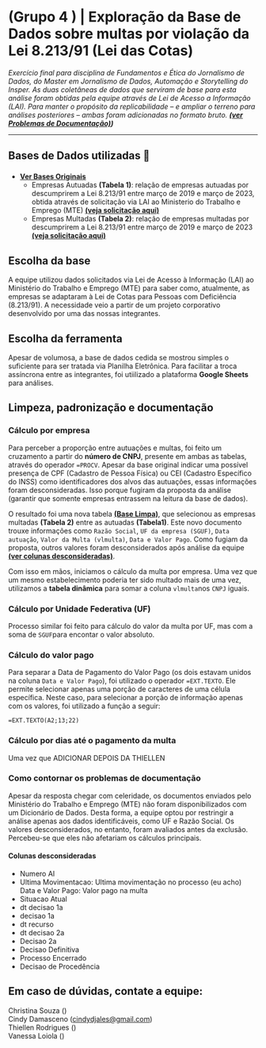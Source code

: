 # (Grupo 4 ) | Exploração da Base de Dados sobre multas por violação da Lei 8.213/91 (Lei das Cotas)
*Exercício final para disciplina de Fundamentos e Ética do Jornalismo de Dados, do Master em Jornalismo de Dados, Automação e Storytelling do Insper. As duas coletâneas de dados que serviram de base para esta análise foram obtidas pela equipe através de Lei de Acesso a Informação (LAI). Para manter o propósito da replicabilidade – e ampliar o terreno para análises posteriores – ambas foram adicionadas no formato bruto. **[(ver Problemas de Documentação)](https://github.com/cindydamasceno/rionemnem/tree/main#como-contornar-os-problemas-de-documenta%C3%A7%C3%A3o))***

<hr>

## **Bases de Dados utilizadas** 📝 <p>
+ [**Ver Bases Originais**](https://github.com/cindydamasceno/rionemnem/tree/main/Bases%20originais%20sem%20tratamento)
  +  Empresas Autuadas **(Tabela 1)**: relação de empresas autuadas por descumprirem a Lei 8.213/91 entre março de 2019 e março de 2023, obtida através de solicitação via LAI ao Ministerio do Trabalho e Emprego (MTE) [**(veja solicitação aqui)**](https://github.com/cindydamasceno/rionemnem/blob/main/DetalhesManifestacaoLai.pdf)  
  +  Empresas Multadas **(Tabela 2)**: relação de empresas multadas por descumprirem a Lei 8.213/91 entre março de 2019 e março de 2023 [**(veja solicitação aqui)**](https://github.com/cindydamasceno/rionemnem/blob/main/DetalhesManifestacaoLai.pdf)

## Escolha da base
A equipe utilizou dados solicitados via Lei de Acesso à Informação (LAI) ao Ministério do Trabalho e Emprego (MTE) para saber como, atualmente, as empresas se adaptaram à Lei de Cotas para Pessoas com Deficiência (8.213/91). A necessidade veio a partir de um projeto corporativo desenvolvido por uma das nossas integrantes. 

## Escolha da ferramenta
Apesar de volumosa, a base de dados cedida se mostrou simples o suficiente para ser tratada via Planilha Eletrônica. Para facilitar a troca assíncrona entre as integrantes, foi utiilizado a plataforma **Google Sheets** para análises. 

## Limpeza, padronização e documentação

### Cálculo por empresa
Para perceber a proporção entre autuações e multas, foi feito um cruzamento a partir do **número de CNPJ**, presente em ambas as tabelas, através do operador ``=PROCV``. Apesar da base original indicar uma possível presença de CPF (Cadastro de Pessoa Física) ou CEI (Cadastro Específico do INSS) como identificadores dos alvos das autuações, essas informações foram desconsideradas. Isso porque fugiram da proposta da análise (garantir que somente empresas entrassem na leitura da base de dados).  

O resultado foi uma nova tabela **[(Base Limpa)](https://github.com/cindydamasceno/rionemnem/blob/main/base_limpa_pcd.xlsx)**, que selecionou as empresas multadas **(Tabela 2)** entre as autuadas **(Tabela1)**. Este novo documento trouxe informações como ``Razão Social``, ``UF da empresa (SGUF)``, ``Data autuação``,	``Valor da Multa (vlmulta)``,	``Data e Valor Pago``. Como fugiam da proposta, outros valores foram desconsiderados após análise da equipe [**(ver colunas desconsideradas)**](https://github.com/cindydamasceno/rionemnem#colunas-desconsideradas). 

Com isso em mãos, iniciamos o cálculo da multa por empresa. Uma vez que um mesmo estabelecimento poderia ter sido multado mais de uma vez, utilizamos a **tabela dinâmica** para somar a coluna ``vlmulta``nos ``CNPJ`` iguais.  

### Cálculo por Unidade Federativa (UF)
Processo similar foi feito para cálculo do valor da multa por UF, mas com a soma de ``SGUF``para encontar o valor absoluto.  

### Cálculo do valor pago
Para separar a Data de Pagamento do Valor Pago (os dois estavam unidos na coluna ``Data e Valor Pago``), foi utilizado o operador ``=EXT.TEXTO``. Ele permite selecionar apenas uma porção de caracteres de uma célula específica. Neste caso, para selecionar a porção de informação apenas com os valores, foi utilizado a função a seguir: 

```
=EXT.TEXTO(A2;13;22)
```

### Cálculo por dias até o pagamento da multa
Uma vez que ADICIONAR DEPOIS DA THIELLEN

### Como contornar os problemas de documentação
Apesar da resposta chegar com celeridade, os documentos enviados pelo Ministério do Trabalho e Emprego (MTE) não foram disponibilizados com um Dicionário de Dados. Desta forma, a equipe optou por restringir a análise apenas aos dados identificáveis, como UF e Razão Social. Os valores desconsiderados, no entanto, foram avaliados antes da exclusão. Percebeu-se que eles não afetariam os cálculos principais. 

#### Colunas desconsideradas

+ Numero AI
+ Ultima Movimentacao: Ultima movimentação no processo (eu acho)
Data e Valor Pago: Valor pago na multa
+ Situacao Atual
+ dt decisao 1a 
+ decisao 1a 
+ dt recurso
+ dt decisao 2a 
+ Decisao 2a 
+ Decisao Definitiva
+ Processo Encerrado
+ Decisao de Procedência

## **Em caso de dúvidas, contate a equipe:**   
Christina Souza ()  
Cindy Damasceno (cindydjales@gmail.com)  
Thiellen Rodrigues ()  
Vanessa Loiola ()

